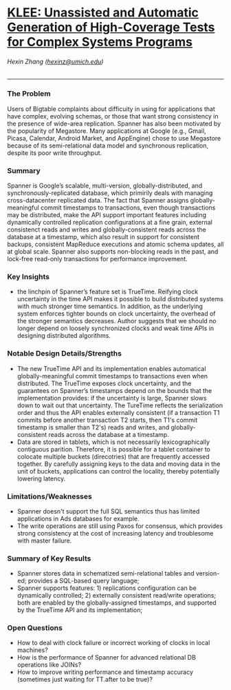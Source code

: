 # [KLEE: Unassisted and Automatic Generation of High-Coverage Tests for Complex Systems Programs](https://llvm.org/pubs/2008-12-OSDI-KLEE.pdf)
###### Hexin Zhang (hexinz@umich.edu)

---

### The Problem
<!-- [A single problem] -->
Users of Bigtable complaints about difficuity in using for applications that have complex, evolving schemas, or those that want strong consistency in the presence of wide-area replication. Spanner has also been motivated by the popularity of Megastore. Many applications at Google (e.g., Gmail, Picasa, Calendar, Android Market, and AppEngine) chose to use Megastore because of its semi-relational data model and synchronous replication, despite its poor write throughput.

### Summary 
<!-- [Up to 3 sentences] -->

Spanner is Google’s scalable, multi-version, globally-distributed, and synchronously-replicated database, which primirily deals with managing cross-datacenter replicated data. The fact that Spanner assigns globally-meaningful commit timestamps to transactions, even though transactions may be distributed, make the API support important features including dynamically controlled replication configurations at a fine grain, external consistenct reads and writes and globally-consistent reads across the database at a timestamp, which also result in support for consistent backups, consistent MapReduce executions and atomic schema updates, all at global scale. Spanner also supports non-blocking reads in the past, and lock-free read-only transactions for performance improvement. 

### Key Insights 
<!-- [Up to 2 insights] -->
-  the linchpin of Spanner’s feature set is TrueTime. Reifying clock uncertainty in the time API makes it possible to build distributed systems with much stronger time semantics. In addition, as the underlying system enforces tighter bounds on clock uncertainty, the overhead of the stronger semantics decreases. Author suggests that we should no longer depend on loosely synchronized clocks and weak time APIs in designing distributed algorithms.


### Notable Design Details/Strengths 
<!-- [Up to 2 details/strengths] -->

- The new TrueTime API and its implementation enables automatical globally-meaningful commit timestamps to transactions even when distributed. The TrueTime exposes clock uncertainty, and the guarantees on Spanner’s timestamps depend on the bounds that the implementation provides: if the uncertainty is large, Spanner slows down to wait out that uncertainty. The TureTime reflects the serialization order and thus the API enables externally consistent (if a transaction T1 commits before another transaction T2 starts, then T1's commit timestamp is smaller than T2's) reads and writes, and globally-consistent reads across the database at a timestamp.
-  Data are stored in tablets, which is not necessarily lexicographically contiguous parition. Therefore, it is possible for a tablet container to colocate multiple buckets (direcotries) that are frequently accessed together. By carefully assigning keys to the data and moving data in the unit of buckets, applications can control the locality, thereby potentially lowering latency.


### Limitations/Weaknesses 
<!-- [up to 2 weaknesses] -->
- Spanner doesn't support the full SQL semantics thus has limited applications in Ads databases for example.
- The write operations are still using Paxos for consensus, which provides strong consistency at the cost of increasing latency and troublesome with master failure.

### Summary of Key Results 
<!-- [Up to 3 results] -->
- Spanner stores data in schematized semi-relational tables and version-ed; provides a SQL-based query language; 
- Spanner supports features: 1) replications configuration can be dynamically controlled; 2) externally consistent read/write operations; both are enabled by the globally-assigned timestamps, and supported by the TrueTime API and its implementation;



### Open Questions 
<!-- [Where to go from here?] -->
- How to deal with clock failure or incorrect working of clocks in local machines?
- How is the performance of Spanner for advanced relational DB operations like JOINs?
- How to improve writing performance and timestamp accuracy (sometimes just waiting for TT.after to be true)?


